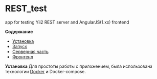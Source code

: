 # REST_test
app for testing Yii2 REST server and AngularJS(1.xx) frontend

**Содержание**
* [Установка]() 
* [Запуск]()
* [Серверная часть]() 
* [Фронтенд]() 

**Установка**
Для простоты работы с приложением, была использована технологии [Docker](www.docker.com) и Docker-compose.
 
